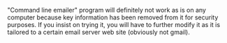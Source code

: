 "Command line emailer" program will definitely not work as is on any computer because key information has been removed from it for security purposes. If you insist on trying it, you will have to further modify it as it is tailored to a certain email server web site (obviously not gmail).
